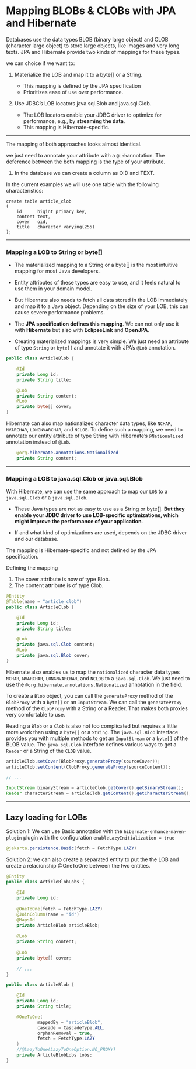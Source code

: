 # Mapping BLOBs & CLOBs with JPA and Hibernate

Databases use the data types BLOB (binary large object) and CLOB (character large object) to store large objects, like images and very long texts. JPA and Hibernate provide two kinds of mappings for these types.


we can choice if we want to:

1. Materialize the LOB and map it to a byte[] or a String. 

    - This mapping is defined by the JPA specification 
    - Prioritizes ease of use over performance.


2. Use JDBC’s LOB locators java.sql.Blob and java.sql.Clob. 

   - The LOB locators enable your JDBC driver to optimize for performance, e.g., by **streaming the data**. 
   - This mapping is Hibernate-specific.

---

The mapping of both approaches looks almost identical. 

we just need to annotate your attribute with a `@Lob`annotation.
The deference between the both mapping is the type of your attribute. 

1. In the database we can create a column as OID and TEXT.

In the current examples we will use one table with the following characteristics:

```
create table article_clob
(
    id      bigint primary key,
    content text,
    cover   oid,
    title   character varying(255)
);
```

--- 

### Mapping a LOB to String or byte[]

- The materialized mapping to a String or a byte[] is the most intuitive mapping for most Java developers. 

- Entity attributes of these types are easy to use, and it feels natural to use them in your domain model.

- But Hibernate also needs to fetch all data stored in the LOB immediately and map it to a Java object. Depending on the size of your LOB, this can cause severe performance problems.

- The **JPA specification defines this mapping**. We can not only use it with **Hibernate** but also with **EclipseLink** and **OpenJPA**.

- Creating materialized mappings is very simple. We just need an attribute of type `String` or `byte[]` and annotate it with JPA’s `@Lob` annotation.

```java
public class ArticleBlob {

    @Id
    private Long id;
    private String title;

    @Lob
    private String content;
    @Lob
    private byte[] cover;
}
```

Hibernate can also map nationalized character data types, like `NCHAR`, `NVARCHAR`, `LONGNVARCHAR`, and `NCLOB`. 
To define such a mapping, we need to annotate our entity attribute of type String with Hibernate’s `@Nationalized` annotation instead of `@Lob`.

```java
    @org.hibernate.annotations.Nationalized
    private String content;
```

---

### Mapping a LOB to java.sql.Clob or java.sql.Blob

With Hibernate, we can use the same approach to map our `LOB` to a `java.sql.Clob` or a `java.sql.Blob`. 

- These Java types are not as easy to use as a String or byte[]. **But they enable your JDBC driver to use LOB-specific optimizations, which might improve the performance of your application**. 

- If and what kind of optimizations are used, depends on the JDBC driver and our database.

The mapping is Hibernate-specific and not defined by the JPA specification.

Defining the mapping

1. The cover attribute is now of type Blob.
2. The content attribute is of type Clob.

```java
@Entity
@Table(name = "article_clob")
public class ArticleClob {

    @Id
    private Long id;
    private String title;

    @Lob
    private java.sql.Clob content;
    @Lob
    private java.sql.Blob cover;
}
```


Hibernate also enables us to map the `nationalized` character data types `NCHAR`, `NVARCHAR`, `LONGNVARCHAR`, and `NCLOB` to a `java.sql.Clob`. 
We just need to use the `@org.hibernate.annotations.Nationalized` annotation in the field.

To create a `Blob` object, you can call the `generateProxy` method of the `BlobProxy` with a `byte[]` or an `InputStream`. 
We can call the `generateProxy` method of the `ClobProxy` with a String or a Reader. That makes both proxies very comfortable to use.

Reading a `Blob` or a `Clob` is also not too complicated but requires a little more work than using a `byte[]` or a `String`. 
The `java.sql.Blob` interface provides you with multiple methods to get an `InputStream` or a `byte[]` of the BLOB value. 
The `java.sql.Clob` interface defines various ways to get a `Reader` or a String of the `CLOB` value.

```java
articleClob.setCover(BlobProxy.generateProxy(sourceCover));
articleClob.setContent(ClobProxy.generateProxy(sourceContent));

// ...

InputStream binaryStream = articleClob.getCover().getBinaryStream();
Reader characterStream = articleClob.getContent().getCharacterStream();
```
---

## Lazy loading for LOBs

Solution 1: We can use Basic annotation with the `hibernate-enhance-maven-plugin` plugin with the configuration `enableLazyInitialization = true`

```java
@jakarta.persistence.Basic(fetch = FetchType.LAZY)
```

Solution 2: we can also create a separated entity to put the the LOB and create a relacionship @OneToOne between the two entities.

```java
@Entity
public class ArticleBlobLobs {
 
    @Id
    private Long id;
     
    @OneToOne(fetch = FetchType.LAZY)
    @JoinColumn(name = "id")
    @MapsId
    private ArticleBlob articleBlob;
     
    @Lob
    private String content;
     
    @Lob
    private byte[] cover;
 
    // ...
}
```

```java
public class ArticleBlob {

    @Id
    private Long id;
    private String title;

    @OneToOne(
            mappedBy = "articleBlob",
            cascade = CascadeType.ALL,
            orphanRemoval = true,
            fetch = FetchType.LAZY
    )
    //@LazyToOne(LazyToOneOption.NO_PROXY)
    private ArticleBlobLobs lobs;
}
```
